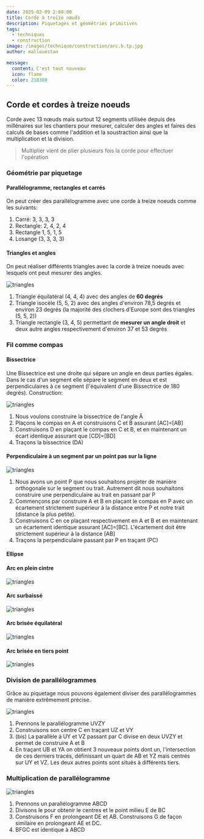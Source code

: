 ```yaml
---
date: 2025-02-09 2:00:00
title: Corde à treize nœuds
description: Piquetages et géométries primitives
tags:
  - techniques
  - construction
image: /images/technique/construction/arc.b.tp.jpg
author: mallouestan

message:
  content: C'est tout nouveau
  icon: flame
  color: 218380
---
```


## Corde et cordes à treize noeuds

Corde avec 13 nœuds mais surtout 12 segments utilisée depuis des millénaires sur les chantiers pour mesurer, calculer des angles et faires des calculs de bases comme l'addition et la soustraction ainsi que la multiplication et la division.

> Multiplier vient de plier plusieurs fois la corde pour effectuer l'opération

### Géométrie par piquetage

#### Parallélogramme, rectangles et carrés

On peut créer des parallélogramme avec une corde à treize noeuds comme les suivants:

1. Carré: 3, 3, 3, 3 
2. Rectangle: 2, 4, 2, 4
3. Rectangle 1, 5, 1, 5
4. Losange (3, 3, 3, 3)

#### Triangles et angles

On peut réaliser différents triangles avec la corde à treize noeuds avec lesquels ont peut mesurer des angles.

![triangles](./images/technique/construction/triangles.jpg)

1. Triangle équilatéral (4, 4, 4) avec des angles de **60 degrés** 
2. Triangle isocèle (5, 5, 2) avec des angles d'environ 78,5 degrés et environ 23 degrés (la majorité des clochers d'Europe sont des triangles (5, 5, 2)) 
3. Triangle rectangle (3, 4, 5) permettant de **mesurer un angle droit** et deux autre angles respectivement d'environ 37 et 53 degrés 

### Fil comme compas

#### Bissectrice 

Une Bissectrice est une droite qui sépare un angle en deux parties égales. Dans le cas d'un segment elle sépare le segment en deux et est perpendiculaires à ce segment (l'équivalent d'une Bissectrice de 180 degrés). Construction:

![triangles](./images/technique/construction/bissectrice.jpg)

1. Nous voulons construire la bissectrice de l'angle Â 
2. Plaçons le compas en A et construisons C et B assurant [AC]=[AB]
3. Construisons D en plaçant le compas en C et B, et en maintenant un écart identique assurant que [CD]=[BD]
4. Traçons la bissectrice (DA)

#### Perpendiculaire à un segment par un point pas sur la ligne

![triangles](./images/technique/construction/perpendiculairep.jpg)

1. Nous avons un point P que nous souhaitons projeter de manière orthogonale sur le segment ou trait. Autrement dit nous souhaitons construire une perpendiculaire au trait en passant par P
2. Commençons par construire A et B en plaçant le compas en P avec un écartement strictement supérieur à la distance entre P et notre trait (distance la plus petite). 
3. Construisons C en ce plaçant respectivement en A et B et en maintenant un écartement identique assurant [AC]=[BC]. L'écartement doit être strictement supérieur à la distance [AB]
4. Traçons la perpendiculaire passant par P en traçant (PC)

#### Ellipse

#### Arc en plein cintre

![triangles](./images/technique/construction/arc.p.c.jpg)

#### Arc surbaissé 

![triangles](./images/technique/construction/arc.sb.jpg)

#### Arc brisée équilatéral 

![triangles](./images/technique/construction/arc.b.e.jpg)

#### Arc brisée en tiers point

![triangles](./images/technique/construction/arc.b.tp.jpg)

### Division de parallélogrammes 

Grâce au piquetage nous pouvons également diviser des parallélogrammes de manière extrêmement précise.

![triangles](./images/technique/construction/divisiongeo.jpg)

1. Prennons le parallélogramme UVZY
2. Construisons son centre C en traçant UZ et VY
2. (bis) La parallèle à UY et VZ passant par C divise en deux UVZY et permet de construire A et B
3. En traçant UB et YA on obtient 3 nouveaux points dont un, l'intersection de ces derniers tracés, définissant un quart de AB et YZ mais centrés sur UY et VZ. Les deux autres points sont situés à différents tiers. 

### Multiplication de parallélogramme 

![triangles](./images/technique/construction/multiplicationgeo.jpg)

1. Prennons un parallélogramme ABCD
2. Divisons le pour obtenir le centres et le point milieu E de BC
3. Construisons F en prolongeant DE et AB. Construisons G de façon similaire en prolongeant AE et DC.
4. BFGC est identique à ABCD